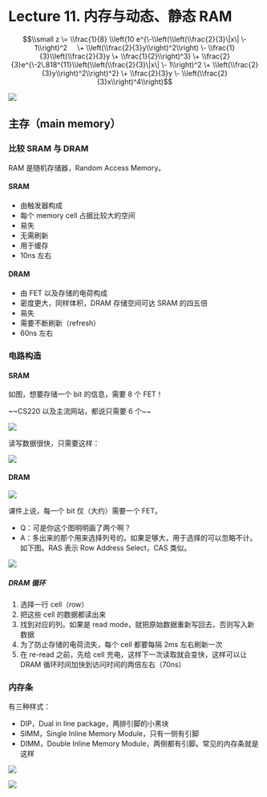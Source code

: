 
Lecture 11\. 内存与动态、静态 RAM
=========================


$$\\small z \= \\frac{1}{8} \\left(10 e^{\-\\left(\\left(\\frac{2}{3}\|x\| \- 1\\right)^2     \+ \\left(\\frac{2}{3}y\\right)^2\\right) \- \\frac{1}{3}\\left(\\frac{2}{3}y \+ \\frac{1}{2}\\right)^3} \+ \\frac{2}{3}e^{\-2\.818^{11}\\left(\\left(\\frac{2}{3}\|x\| \- 1\\right)^2 \+ \\left(\\frac{2}{3}y\\right)^2\\right)^2} \+ \\frac{2}{3}y \- \\left(\\frac{2}{3}x\\right)^4\\right)$$


![](https://s2.loli.net/2023/05/30/Or38ZwgAmxuiCn2.png)


主存（main memory）
---------------


### 比较 SRAM 与 DRAM


RAM 是随机存储器，Random Access Memory。


#### SRAM


* 由触发器构成
* 每个 memory cell 占据比较大的空间
* 易失
* 无需刷新
* 用于缓存
* 10ns 左右


#### DRAM


* 由 FET 以及存储的电荷构成
* 密度更大，同样体积，DRAM 存储空间可达 SRAM 的四五倍
* 易失
* 需要不断刷新（refresh）
* 60ns 左右


### 电路构造


#### SRAM


如图，想要存储一个 bit 的信息，需要 8 个 FET！


\~\~CS220 以及主流网站，都说只需要 6 个\~\~


![](https://s2.loli.net/2023/05/30/8x2K1UoXm5NAWtG.png)


读写数据很快，只需要这样：


![](https://s2.loli.net/2023/05/30/xtJiorj54PSn1Rh.png)


#### DRAM


![](https://s2.loli.net/2023/05/30/4PORGSa5CMqiEyJ.png)


课件上说，每一个 bit 仅（大约）需要一个 FET。


* Q：可是你这个图明明画了两个啊？
* A：多出来的那个用来选择列号的。如果足够大，用于选择的可以忽略不计。如下图。RAS 表示 Row Address Select，CAS 类似。


![](https://s2.loli.net/2023/05/30/WfmqgVQyJt9xCDw.png)


##### DRAM 循环


1. 选择一行 cell（row）
2. 把这些 cell 的数据都读出来
3. 找到对应的列。如果是 read mode，就把原始数据重新写回去，否则写入新数据
4. 为了防止存储的电荷流失，每个 cell 都要每隔 2ms 左右刷新一次
5. 在 re\-read 之前，先给 cell 充电，这样下一次读取就会变快，这样可以让 DRAM 循环时间加快到访问时间的两倍左右（70ns）


### 内存条


有三种样式：


* DIP，Dual in line package，两排引脚的小黑块
* SIMM，Single Inline Memory Module，只有一侧有引脚
* DIMM，Double Inline Memory Module，两侧都有引脚。常见的内存条就是这样


![](https://s2.loli.net/2023/05/30/NcGMZArCy9lUVfm.png)


![](https://s2.loli.net/2023/05/30/zveTyUufFB4wpDN.png)


